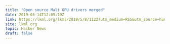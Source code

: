 ```yaml
---
title: "Open source Mali GPU drivers merged"
date: 2019-05-14T12:09:19Z
link: https://lkml.org/lkml/2019/5/8/1122?utm_medium=RSS&utm_source=hune
site: lkml.org
topic: Hacker News
draft: false
---
```

